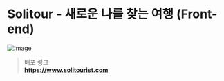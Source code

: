 <h1>Solitour - 새로운 나를 찾는 여행 (Front-end)</h1>

![image](https://github.com/user-attachments/assets/e65f5376-ecf0-4b69-aab0-df5920130856)

> 배포 링크 <br/> **https://www.solitourist.com**

<br/>

<br/>

<div align="center">
<!-- 
[![Hits](https://hits.seeyoufarm.com/api/count/incr/badge.svg?url=https%3A%2F%2Fgithub.com%2Fboostcampwm-2024%2Fweb12-MafiaCamp&count_bg=%23328BC8&title_bg=%23414F59&icon=microsoftedge.svg&icon_color=%23E7E7E7&title=hits&edge_flat=false)](https://hits.seeyoufarm.com) -->

</div>

<br/>
